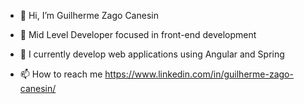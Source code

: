 - 👋 Hi, I’m Guilherme Zago Canesin
- 👀 Mid Level Developer focused in front-end development
- 🌱 I currently develop web applications using Angular and Spring

- 📫 How to reach me https://www.linkedin.com/in/guilherme-zago-canesin/

<!---
GuilhermeZCanesin/GuilhermeZCanesin is a ✨ special ✨ repository because its `README.md` (this file) appears on your GitHub profile.
You can click the Preview link to take a look at your changes.
--->
